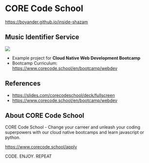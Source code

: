 # CORE Code School

https://boyander.github.io/inside-shazam

## Music Identifier Service

![](https://api-cabled.app.faable.com/screenshot?url=https://core-brand-cards.app.faable.com/?title=Cloud%20Native%20Web%20Development)

- Example project for **Cloud Native Web Development Bootcamp**
- Bootcamp Curriculum: https://www.corecode.school/en/bootcamp/webdev

## References

- https://slides.com/corecodeschool/deck/fullscreen
- https://www.corecode.school/en/bootcamp/webdev

## About CORE Code School

CORE Code School - Change your carreer and unleash your coding superpowers with our cloud native bootcamps and learn javascript or python.

https://www.corecode.school/apply

CODE. ENJOY. REPEAT

